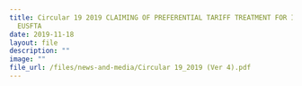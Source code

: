 ```yaml
---
title: Circular 19 2019 CLAIMING OF PREFERENTIAL TARIFF TREATMENT FOR IMPORTS TO
  EUSFTA
date: 2019-11-18
layout: file
description: ""
image: ""
file_url: /files/news-and-media/Circular 19_2019 (Ver 4).pdf
---
```

